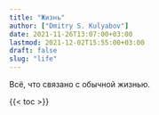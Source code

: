 ```yaml
---
title: "Жизнь"
author: ["Dmitry S. Kulyabov"]
date: 2021-11-26T13:07:00+03:00
lastmod: 2021-12-02T15:55:00+03:00
draft: false
slug: "life"
---
```


Всё, что связано с обычной жизнью.

<!--more-->

{{< toc >}}
